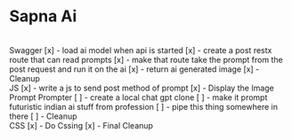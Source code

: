 # Sapna Ai
<br>
Swagger
[x] - load ai model when api is started
[x] - create a post restx route that can read prompts
[x] - make that route take the prompt from the post request and run it on the ai
[x] - return ai generated image
[x] - Cleanup

<br>
JS
[x] - write a js to send post method of prompt
[x] - Display the Image


<br>
Prompt Prompter
[ ] - create a local chat gpt clone
[ ] - make it prompt futuristic indian ai stuff from profession
[ ] - pipe this thing somewhere in there
[ ] - Cleanup

<br>
CSS
[x] - Do Cssing
[x] - Final Cleanup

